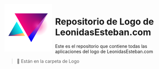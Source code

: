 <center><img src="Logo/LeonidasEsteban-destello-envolvente-cuadrada.png"
     alt="LeonidasEsteban"
     style="float: left; margin-right: 10px; width: 30%" /></center>

# Repositorio de Logo de LeonidasEsteban.com

Este es el repositorio que contiene todas las aplicaciones del logo de LeonidasEsteban.com

> :star2: Están en la carpeta de Logo
